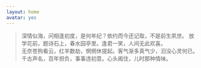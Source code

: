 ```yaml
---
layout: home
avatar: yes
---
```




> 深情似海，问相逢初度，是何年纪？依约而今还记取，不是前生夙世。
> 放学花前，题诗石上，春水园亭里。逢君一笑，人间无此欢喜。  
> 无奈苍狗看云，红羊数劫，惘惘休提起。客气渐多真气少，汨没心灵何已。
> 千古声名，百年担负，事事违初意。心头阁住，儿时那种情味。

